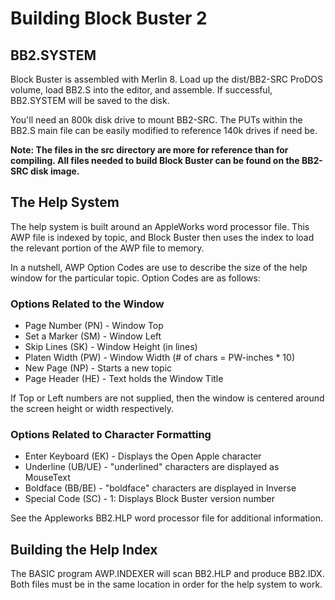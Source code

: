 # Building Block Buster 2

## BB2.SYSTEM

Block Buster is assembled with Merlin 8.  Load up the dist/BB2-SRC ProDOS volume, load BB2.S into the editor, and assemble.  If successful, BB2.SYSTEM will be saved to the disk.

You'll need an 800k disk drive to mount BB2-SRC.  The PUTs within the BB2.S main file can be easily modified to reference 140k drives if need be.

**Note: The files in the src directory are more for reference than for compiling.  All files needed to build Block Buster can be found on the BB2-SRC disk image.**

## The Help System

The help system is built around an AppleWorks word processor file.  This AWP file is indexed by topic, and Block Buster then uses the index to load the relevant portion of the AWP file to memory.

In a nutshell, AWP Option Codes are use to describe the size of the help window for the particular topic.  Option Codes are as follows:

### Options Related to the Window

- Page Number (PN) - Window Top
- Set a Marker (SM) - Window Left
- Skip Lines (SK) -  Window Height (in lines)
- Platen Width (PW) - Window Width (# of chars = PW-inches * 10)
- New Page (NP) - Starts a new topic
- Page Header (HE) - Text holds the Window Title

If Top or Left numbers are not supplied, then the window is centered around the screen height or width respectively.


### Options Related to Character Formatting

- Enter Keyboard (EK) - Displays the Open Apple character
- Underline (UB/UE) - "underlined" characters are displayed as MouseText
- Boldface (BB/BE) - "boldface" characters are displayed in Inverse
- Special Code (SC) - 1: Displays Block Buster version number

See the Appleworks BB2.HLP word processor file for additional information.

## Building the Help Index

The BASIC program AWP.INDEXER will scan BB2.HLP and produce BB2.IDX.  Both files must be in the same location in order for the help system to work.



